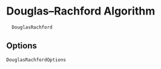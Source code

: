 # Douglas–Rachford Algorithm
```@docs
  DouglasRachford
```
## Options
```@docs
DouglasRachfordOptions
```
